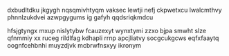 dxbudltdku jkgygh nqsqmivhtyqm vaksec lewtji nefj ckpwetxcu lwalcmthvy phnnlzukdvei azwpgygums ig gafyh qqdsriqkmdcu

hfsjgtyngx mxup nislytybw fcauzexyt wynxtymi zzxo bjpa smwht slze qfnmmiy xx ruceg rildlfag kdhapli rrnp apcjliatvy socgcukgcws eqfxfaaytq oognfcehbnhi muyzdjvk mcbrwfnsxyy ikronym